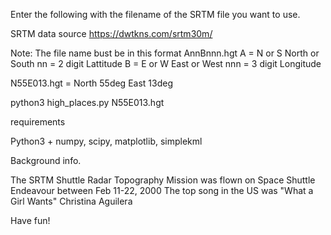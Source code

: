 
Enter the following with the filename of the SRTM file you want to use.

SRTM data source https://dwtkns.com/srtm30m/

Note: The file name bust be in this format AnnBnnn.hgt
A = N or S North or South
nn = 2 digit Lattitude
B = E or W East or West
nnn = 3 digit Longitude

N55E013.hgt = North 55deg East 13deg

python3 high_places.py N55E013.hgt

requirements

Python3 + numpy, scipy, matplotlib, simplekml

Background info.

The SRTM Shuttle Radar Topography Mission was flown on Space Shuttle Endeavour between Feb 11-22, 2000
The top song in the US was "What a Girl Wants" Christina Aguilera

Have fun!



